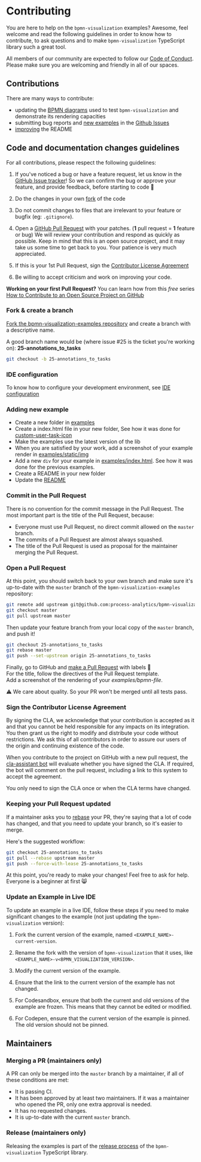 # Contributing

You are here to help on the `bpmn-visualization` examples? Awesome, feel welcome and read the following guidelines in order to know how to contribute, to ask questions and to make `bpmn-visualization` TypeScript library such a great tool.

All members of our community are expected to follow our [Code of Conduct](https://github.com/process-analytics/.github/blob/main/CODE_OF_CONDUCT.md). Please make sure you are welcoming and friendly in all of our spaces.

## Contributions 

There are many ways to contribute:

- updating the [BPMN diagrams](./bpmn-files) used to test `bpmn-visualization` and demonstrate its rendering capacities
- submitting bug reports and [new examples](./examples) in the [Github Issues](https://github.com/process-analytics/bpmn-visualization-examples/issues/new)
- [improving](CONTRIBUTING.md#code-and-documentation-changes) the README

## Code and documentation changes guidelines

For all contributions, please respect the following guidelines:

1. If you've noticed a bug or have a feature request, let us know in the [GitHub Issue tracker](https://github.com/process-analytics/bpmn-visualization-examples/issues/new )! So we can confirm the bug or approve your feature, and provide feedback, before starting to code :slightly_smiling_face:

2. Do the changes in your own [fork](CONTRIBUTING.md#fork--create-a-branch) of the code

3. Do not commit changes to files that are irrelevant to your feature or bugfix (eg: `.gitignore`).

4. Open a [GitHub Pull Request](CONTRIBUTING.md#open-a-pull-request) with your patches. (**1** pull request = **1** feature or bug)
   We will review your contribution and respond as quickly as possible. Keep in mind that this is an open source project, and it may take us some time to get back to you. Your patience is very much appreciated.

5. If this is your 1st Pull Request, sign the [Contributor License Agreement](CONTRIBUTING.md#sign-the-contributor-license-agreement)

6. Be willing to accept criticism and work on improving your code. 

**Working on your first Pull Request?** You can learn how from this *free* series [How to Contribute to an Open Source Project on GitHub](https://app.egghead.io/playlists/how-to-contribute-to-an-open-source-project-on-github)    

### Fork & create a branch

[Fork the bpmn-visualization-examples repository](https://help.github.com/articles/fork-a-repo) and create a branch with a descriptive name. 

A good branch name would be (where issue #25 is the ticket you're working on): **25-annotations_to_tasks**

```sh
git checkout -b 25-annotations_to_tasks
```

### IDE configuration
To know how to configure your development environment, see [IDE configuration](https://github.com/process-analytics/bpmn-visualization-js/blob/master/docs/contributors/ide-configuration.md)

### Adding new example
- Create a new folder in [examples](examples)
- Create a index.html file in your new folder, See how it was done for [custom-user-task-icon](examples/custom-bpmn-theme/custom-user-task-icon/index.html)
- Make the examples use the latest version of the lib
- When you are satisfied by your work, add a screenshot of your example render in [examples/static/img](examples/static/img)
- Add a new `div` for your example in [examples/index.html](examples/index.html). See how it was done for the previous examples.
- Create a README in your new folder
- Update the [README](README.md#bpmn-visualization-extensibility-examples)

### Commit in the Pull Request
There is no convention for the commit message in the Pull Request.
The most important part is the title of the Pull Request, because:
- Everyone must use Pull Request, no direct commit allowed on the `master` branch.
- The commits of a Pull Request are almost always squashed.
- The title of the Pull Request is used as proposal for the maintainer merging the Pull Request.

### Open a Pull Request

At this point, you should switch back to your own branch and make sure it's up-to-date with the `master` branch of the `bpmn-visualization-examples` repository:

```sh
git remote add upstream git@github.com:process-analytics/bpmn-visualization-examples.git
git checkout master
git pull upstream master
```

Then update your feature branch from your local copy of the `master` branch, and push it!

```sh
git checkout 25-annotations_to_tasks
git rebase master
git push --set-upstream origin 25-annotations_to_tasks
```

Finally, go to GitHub and [make a Pull Request](https://help.github.com/articles/creating-a-pull-request) with labels 🙂  
For the title, follow the directives of the Pull Request template.  
Add a screenshot of the rendering of your _examples/bpmn-file_. 

⚠️ We care about quality. So your PR won't be merged until all tests pass.

### Sign the Contributor License Agreement

By signing the CLA, we acknowledge that your contribution is accepted as it and that you cannot be held responsible for
any impacts on its integration. You then grant us the right to modify and distribute your code without restrictions. We
ask this of all contributors in order to assure our users of the origin and continuing existence of the code.

When you contribute to the project on GitHub with a new pull request, the [cla-assistant bot](https://cla-assistant.io/)
will evaluate whether you have signed the CLA. If required, the bot will comment on the pull request, including a link
to this system to accept the agreement.

You only need to sign the CLA once or when the CLA terms have changed.

### Keeping your Pull Request updated

If a maintainer asks you to [rebase](http://git-scm.com/book/en/Git-Branching-Rebasing) your PR, they're saying that a lot of code has changed, and that you need to update your branch, so it's easier to merge.

Here's the suggested workflow:

```sh
git checkout 25-annotations_to_tasks
git pull --rebase upstream master
git push --force-with-lease 25-annotations_to_tasks
```

At this point, you're ready to make your changes! Feel free to ask for help. Everyone is a beginner at first :smile_cat:

### Update an Example in Live IDE
To update an example in a live IDE, follow these steps if you need to make significant changes to the example (not just updating the `bpmn-visualization` version):

1. Fork the current version of the example, named `<EXAMPLE_NAME>-current-version`.

2. Rename the fork with the version of `bpmn-visualization` that it uses, like `<EXAMPLE_NAME>-v<BPMN_VISUALIZATION_VERSION>`.

3. Modify the current version of the example.

4. Ensure that the link to the current version of the example has not changed.

5. For Codesandbox, ensure that both the current and old versions of the example are frozen. This means that they cannot be edited or modified. 

6. For Codepen, ensure that the current version of the example is pinned. The old version should not be pinned.




## Maintainers

### Merging a PR (maintainers only)

A PR can only be merged into the `master` branch by a maintainer, if all of these conditions are met:

* It is passing CI.
* It has been approved by at least two maintainers. If it was a maintainer who opened the PR, only one extra approval is needed.
* It has no requested changes.
* It is up-to-date with the current `master` branch.

### Release (maintainers only)

Releasing the examples is part of the [release process](https://github.com/process-analytics/bpmn-visualization-js/blob/master/docs/contributors/maintainers.md#bpmn-visualization-examples-repository-update) of the `bpmn-visualization` TypeScript library.

